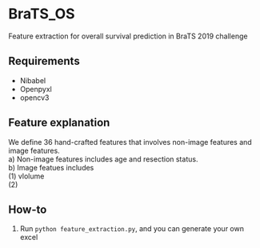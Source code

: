 # BraTS_OS
Feature extraction for overall survival prediction in BraTS 2019 challenge
## Requirements
* Nibabel
* Openpyxl
* opencv3

## Feature explanation
We define 36 hand-crafted features that involves non-image features and image features.   
a) Non-image features includes age and resection status.  
b) Image featues includes   
(1) vlolume  
(2) 

## How-to
1. Run ``` python feature_extraction.py ```, and you can generate your own excel

## 
